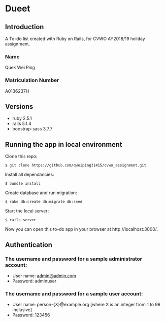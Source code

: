 # Dueet

## Introduction

A To-do list created with Ruby on Rails, for CVWO AY2018/19 holiday assignment.

### Name

Quek Wei Ping

### Matriculation Number

A0136237H

## Versions

* ruby 2.5.1
* rails 5.1.4
* boostrap-sass 3.7.7

## Running the app in local environment

Clone this repo:
```
$ git clone https://github.com/qweiping31415/cvwo_assignment.git
```
Install all dependancies:
```
$ bundle install
```
Create database and run migration:
```
$ rake db:create db:migrate db:seed
```
Start the local server:
```
$ rails server
```
Now you can open this to-do app in your browser at http://localhost:3000/.

## Authentication

### The username and password for a sample administrator account:

* User name: admin@admin.com
* Password: adminuser

### The username and password for a sample user account:

* User name: person-{X}@example.org [where X is an integer from 1 to 99 inclusive]
* Password: 123456


